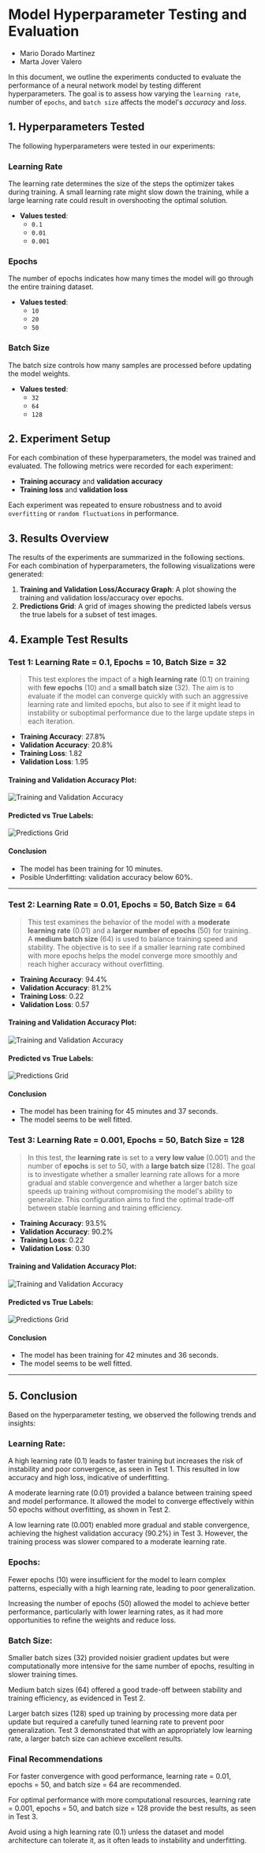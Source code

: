 # Model Hyperparameter Testing and Evaluation

- Mario Dorado Martínez
- Marta Jover Valero

In this document, we outline the experiments conducted to evaluate the performance of a neural network model by testing different hyperparameters. The goal is to assess how varying the `learning rate`, number of `epochs`, and `batch size` affects the model's _accuracy_ and _loss_.

## 1. Hyperparameters Tested

The following hyperparameters were tested in our experiments:

### Learning Rate

The learning rate determines the size of the steps the optimizer takes during training. A small learning rate might slow down the training, while a large learning rate could result in overshooting the optimal solution.

- **Values tested**: 
    - `0.1`
    - `0.01`
    - `0.001`

### Epochs

The number of epochs indicates how many times the model will go through the entire training dataset.

- **Values tested**: 
    - `10`
    - `20`
    - `50`

### Batch Size

The batch size controls how many samples are processed before updating the model weights.

- **Values tested**:
    - `32`
    - `64`
    - `128`

## 2. Experiment Setup

For each combination of these hyperparameters, the model was trained and evaluated. The following metrics were recorded for each experiment:

- **Training accuracy** and **validation accuracy**
- **Training loss** and **validation loss**

Each experiment was repeated to ensure robustness and to avoid `overfitting` or `random fluctuations` in performance. 

## 3. Results Overview

The results of the experiments are summarized in the following sections. For each combination of hyperparameters, the following visualizations were generated:

1. **Training and Validation Loss/Accuracy Graph**: A plot showing the training and validation loss/accuracy over epochs.
2. **Predictions Grid**: A grid of images showing the predicted labels versus the true labels for a subset of test images.

## 4. Example Test Results

### Test 1: Learning Rate = 0.1, Epochs = 10, Batch Size = 32

> This test explores the impact of a **high learning rate** (0.1) on training with **few epochs** (10) and a **small batch size** (32). The aim is to evaluate if the model can converge quickly with such an aggressive learning rate and limited epochs, but also to see if it might lead to instability or suboptimal performance due to the large update steps in each iteration.

- **Training Accuracy**: 27.8%
- **Validation Accuracy**:  20.8%
- **Training Loss**: 1.82
- **Validation Loss**: 1.95

#### Training and Validation Accuracy Plot:
![Training and Validation Accuracy](assets/graph1.png)

#### Predicted vs True Labels:
![Predictions Grid](assets/grid1.png)

#### Conclusion

- The model has been training for 10 minutes.
- Posible Underfitting: validation accuracy below 60%.

---

### Test 2: Learning Rate = 0.01, Epochs = 50, Batch Size = 64

> This test examines the behavior of the model with a **moderate learning rate** (0.01) and a **larger number of epochs** (50) for training. A **medium batch size** (64) is used to balance training speed and stability. The objective is to see if a smaller learning rate combined with more epochs helps the model converge more smoothly and reach higher accuracy without overfitting.

- **Training Accuracy**: 94.4%
- **Validation Accuracy**: 81.2%
- **Training Loss**: 0.22
- **Validation Loss**: 0.57

#### Training and Validation Accuracy Plot:
![Training and Validation Accuracy](assets/graph2.png)

#### Predicted vs True Labels:
![Predictions Grid](assets/grid2.png)

#### Conclusion

- The model has been training for 45 minutes and 37 seconds.
- The model seems to be well fitted.

### Test 3: Learning Rate = 0.001, Epochs = 50, Batch Size = 128

> In this test, the **learning rate** is set to a **very low value** (0.001) and the number of **epochs** is set to 50, with a **large batch size** (128). The goal is to investigate whether a smaller learning rate allows for a more gradual and stable convergence and whether a larger batch size speeds up training without compromising the model's ability to generalize. This configuration aims to find the optimal trade-off between stable learning and training efficiency.

- **Training Accuracy**: 93.5%
- **Validation Accuracy**: 90.2%
- **Training Loss**: 0.22
- **Validation Loss**: 0.30

#### Training and Validation Accuracy Plot:
![Training and Validation Accuracy](assets/graph3.png)

#### Predicted vs True Labels:
![Predictions Grid](assets/grid3.png)

#### Conclusion

- The model has been training for 42 minutes and 36 seconds.
- The model seems to be well fitted.

---

## 5. Conclusion

Based on the hyperparameter testing, we observed the following trends and insights:

### Learning Rate:

A high learning rate (0.1) leads to faster training but increases the risk of instability and poor convergence, as seen in Test 1. This resulted in low accuracy and high loss, indicative of underfitting.

A moderate learning rate (0.01) provided a balance between training speed and model performance. It allowed the model to converge effectively within 50 epochs without overfitting, as shown in Test 2.

A low learning rate (0.001) enabled more gradual and stable convergence, achieving the highest validation accuracy (90.2%) in Test 3. However, the training process was slower compared to a moderate learning rate.

### Epochs:

Fewer epochs (10) were insufficient for the model to learn complex patterns, especially with a high learning rate, leading to poor generalization.

Increasing the number of epochs (50) allowed the model to achieve better performance, particularly with lower learning rates, as it had more opportunities to refine the weights and reduce loss.

### Batch Size:

Smaller batch sizes (32) provided noisier gradient updates but were computationally more intensive for the same number of epochs, resulting in slower training times.

Medium batch sizes (64) offered a good trade-off between stability and training efficiency, as evidenced in Test 2.

Larger batch sizes (128) sped up training by processing more data per update but required a carefully tuned learning rate to prevent poor generalization. Test 3 demonstrated that with an appropriately low learning rate, a larger batch size can achieve excellent results.

### Final Recommendations

For faster convergence with good performance, learning rate = 0.01, epochs = 50, and batch size = 64 are recommended.

For optimal performance with more computational resources, learning rate = 0.001, epochs = 50, and batch size = 128 provide the best results, as seen in Test 3.

Avoid using a high learning rate (0.1) unless the dataset and model architecture can tolerate it, as it often leads to instability and underfitting.